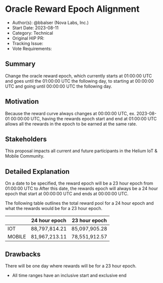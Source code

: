 # Oracle Reward Epoch Alignment

- Author(s): @bbalser (Nova Labs, Inc.)
- Start Date: 2023-08-11
- Category: Technical
- Original HIP PR: <!-- leave this empty; maintainer will fill in ID of this pull request -->
- Tracking Issue: <!-- leave this empty; maintainer will create a discussion issue -->
- Vote Requirements: <!-- veHNT Holders, veIOT Holders, or veMOBILE Holders -->

## Summary

Change the oracle reward epoch, which currently starts at 01:00:00 UTC and goes until the 01:00:00 UTC the following day, 
to starting at 00:00:00 UTC and going until 00:00:00 UTC the following day.

## Motivation

Because the reward curve always changes at 00:00:00 UTC, ex. 2023-08-01 00:00:00 UTC, having the rewards epoch
start and end at 01:00:00 UTC allows all the rewards in the epoch to be earned at the
same rate.

## Stakeholders

This proposal impacts all current and future participants in the Helium IoT & Mobile Community.

## Detailed Explanation

On a date to be specified, the reward epoch will be a 23 hour epoch from 01:00:00 UTC to 
After this date, the rewards epoch will always be a 24 hour epoch that start at 00:00:00 UTC and ends at 00:00:00 UTC.

The following table outlines the total reward pool for a 24 hour epoch and what the rewards would be for a 23 hour epoch.

|   | 24 hour epoch | 23 hour epoch |
| - | ------------- | ------------- |
| IOT | 88,797,814.21 | 85,097,905.28 |
| MOBILE | 81,967,213.11 | 78,551,912.57 |


## Drawbacks

There will be one day where rewards will be for a 23 hour epoch.

* All time ranges have an inclusive start and exclusive end